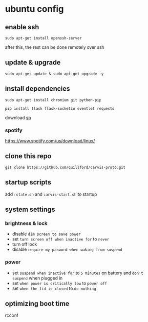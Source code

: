 # ubuntu config

## enable ssh

`sudo apt-get install openssh-server`

after this, the rest can be done remotely over ssh

## update & upgrade

`sudo apt-get update & sudo apt-get upgrade -y`

## install dependencies

`sudo apt-get install chromium git python-pip`

`pip install flask flask-socketio eventlet requests`

download [sp](https://gist.github.com/wandernauta/6800547)

### spotify

https://www.spotify.com/us/download/linux/

## clone this repo

`git clone https://github.com/quillford/carvis-proto.git`

## startup scripts

add `rotate.sh` and `carvis-start.sh` to startup

## system settings

### brightness & lock

* disable `dim screen to save power`
* set `turn screen off when inactive for` to `never`
* turn off lock
* disable `require my pasword when waking from suspend`

### power

* set `suspend when inactive for` to `5 minutes` on battery and `don't suspend` when plugged in
* set `when power is critically low` to `power off`
* set `when the lid is closed` to `do nothing`

## optimizing boot time

rcconf
